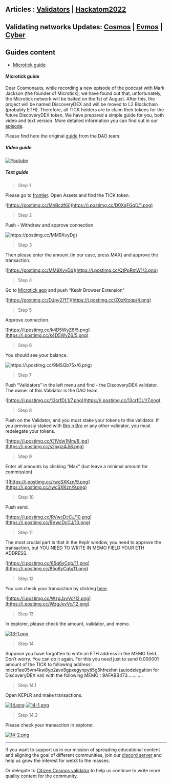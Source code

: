 ## Articles : [Validators](/blog/validators.html) | [Hackatom2022](/blog/hackatom2022.html)

## Validating networks Updates: [Cosmos](/blog/cosmosnews.html) | [Evmos](/blog/evmosnews.html) | [Cyber](/blog/cybernews.html)

## Guides content
- [Microtick guide](#Microtick-guide)

#### Microtick guide

Dear Cosmonauts, while recording a new episode of the podcast with Mark Jackson (the founder of Microtick), we have found out that, unfortunately,
the Microtick network will be halted on the 1st of August. After this, the project will be named DiscoveryDEX and will be moved to L2 Blockchain (probably ETH). 
Therefore, all TICK holders are to claim their tokens for the future DiscoveryDEX token. We have prepared a simple guide for you, both video and text version. 
More detailed information you can find out in our [episode](https://www.citizencosmos.space/). 

Please find here the original [guide](https://hackmd.io/rruIWgU6SXmMDmFn4tJpMw) from the DAO team. 

##### Video guide 

[![Youtube](https://i.postimg.cc/G36KJK3w/0.png)](https://youtu.be/fPQNcX7IbW "Microtick guide")

##### Text guide 

> Step 1

Please go to [frontier](https://frontier.osmosis.zone/). Open Assets and find the TICK token. 

![https://postimg.cc/MnBcdf6j](https://i.postimg.cc/D0XqFGqD/1.png)

> Step 2

Push - Withdraw and approve connection  

![https://postimg.cc/MM9XvyDg)](https://i.postimg.cc/jjM6htx8/2.png)

> Step 3

Then please enter the amount (in our case, press MAX) and approve the transaction.

![https://postimg.cc/MM9XvyDg](https://i.postimg.cc/QtPpRmW1/3.png)

> Step 4

Go to [Microtick app](https://microtick.ezstaking.io/welcome) and push “Keplr Browser Extension”

![https://postimg.cc/DJpy27fT](https://i.postimg.cc/Z0zKtzqp/4.png)

> Step 5

Approve connection.

![https://i.postimg.cc/k4D5WyZ6/5.png](https://i.postimg.cc/k4D5WyZ6/5.png)

> Step 6

You should see your balance. 

![https://i.postimg.cc/9MSQb75x/6.png)](https://i.postimg.cc/9MSQb75x/6.png)

> Step 7

Push “Validators” in the left menu and find - the DiscoveryDEX validator. The owner of this Validator is the DAO team.

![https://i.postimg.cc/13crfDL1/7.png](https://i.postimg.cc/13crfDL1/7.png)

> Step 8

Push on the Validator, and you must stake your tokens to this validator. If you previously staked with [Bro n Bro](https://twitter.com/Bro_n_Bro?ref_src=twsrc%5Egoogle%7Ctwcamp%5Eserp%7Ctwgr%5Eauthor) or any other validator, you must redelegate your tokens. 

![https://i.postimg.cc/C1Vdw1Mm/8.jpg](https://i.postimg.cc/s2jxgz4J/8.png)

> Step 9

Enter all amounts by clicking “Max” (but leave a minimal amount for commission) 

![(https://i.postimg.cc/rwcSXKzn/9.png](https://i.postimg.cc/rwcSXKzn/9.png)

> Step 10

Push send. 

![https://i.postimg.cc/RVwcDcCJ/10.png](https://i.postimg.cc/RVwcDcCJ/10.png)

> Step 11

The most crucial part is that in the Keplr window, you need to approve the transaction, but YOU NEED TO WRITE IN MEMO FIELD YOUR ETH ADDRESS. 

![https://i.postimg.cc/85q6yCqb/11.png](https://i.postimg.cc/85q6yCqb/11.png)

> Step 12

You can check your transaction by clicking [here](https://explorer.microtick.zone/). 

![https://i.postimg.cc/WzgJxvVc/12.png](https://i.postimg.cc/WzgJxvVc/12.png)

> Step 13

In explorer, please check the amount, validator, and memo. 

[![13-1.png](https://i.postimg.cc/mkfPY5HX/13-1.png)](https://postimg.cc/S2dQqVVC)

> Step 14

Suppose you have forgotten to write an ETH address in the MEMO field. Don’t worry. You can do it again. 
For this you need just to send 0.000001  amount of the TICK to following address: 
micro1ee05vm4kw8yp2avx8gpxegynpytl5g5hfrexhm  (autodelegation for DiscoveryDEX val) with the following MEMO : 9AFABB473............

> Step 14.1

Open KEPLR and make transactions. 

[![14.png](https://i.postimg.cc/251yPDd9/14.png)](https://postimg.cc/4KTX9jSp)
[![14-1.png](https://i.postimg.cc/zGXVFWyr/14-1.png)](https://postimg.cc/pp4W2mQG)

> Step 14.2

Please check your transaction in explorer.

[![14-2.png](https://i.postimg.cc/2jhbkrsP/14-2.png)](https://postimg.cc/Yj2q8Kq3)

------------------------------------------------------------------------------------------------------------------------------------------------------------------
If you want to support us in our mission of spreading educational content and aligning the goal of different communities, join our [discord server](https://discord.gg/kJaG3EucCX) and help us grow the interest for web3 to the masses.

Or delegate to [Citizen Cosmos validator](https://www.citizencosmos.space/staking) to help us continue to write more quality content for the community.
